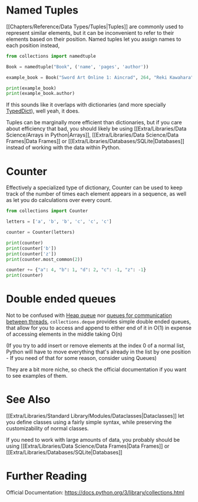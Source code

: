 # Named Tuples

[[Chapters/Reference/Data Types/Tuples|Tuples]] are commonly used to represent similar elements, but it can be inconvenient to refer to their elements based on their position.
Named tuples let you assign names to each position instead,

```py
from collections import namedtuple

Book = namedtuple("Book", ('name', 'pages', 'author'))

example_book = Book("Sword Art Online 1: Aincrad", 264, "Reki Kawahara")

print(example_book)
print(example_book.author)
```

If this sounds like it overlaps with dictionaries (and more specially [TypedDict](https://docs.python.org/3/library/typing.html#typing.TypedDict)), well yeah, it does.

Tuples can be marginally more efficient than dictionaries, but if you care about efficiency that bad, you should likely be using [[Extra/Libraries/Data Science/Arrays in Python|Arrays]], [[Extra/Libraries/Data Science/Data Frames|Data Frames]] or [[Extra/Libraries/Databases/SQLite|Databases]] instead of working with the data within Python.

# Counter

Effectively a specialized type of dictionary, Counter can be used to keep track of the number of times each element appears in a sequence, as well as let you do calculations over every count.

```py
from collections import Counter

letters = ['a', 'b', 'b', 'c', 'c', 'c']

counter = Counter(letters)

print(counter)
print(counter['b'])
print(counter['z'])
print(counter.most_common(2))

counter += {"a": 4, "b": 1, "d": 2, "c": -1, "z": -1}
print(counter)
```

# Double ended queues

Not to be confused with [Heap queue](https://docs.python.org/3/library/heapq.html) nor [queues for communication between threads](https://docs.python.org/3/library/queue.html), `collections.deque` provides simple double ended queues, that allow for you to access and append to either end of it in O(1) in expense of accessing elements in the middle taking O(n)

(If you try to add insert or remove elements at the index 0 of a normal list, Python will have to move everything that's already in the list by one position - If you need of that for some reason, consider using Queues)

They are a bit more niche, so check the official documentation if you want to see examples of them.

# See Also
[[Extra/Libraries/Standard Library/Modules/Dataclasses|Dataclasses]] let you define classes using a fairly simple syntax, while preserving the customizability of normal classes.

If you need to work with large amounts of data, you probably should be using [[Extra/Libraries/Data Science/Data Frames|Data Frames]] or [[Extra/Libraries/Databases/SQLite|Databases]]

# Further Reading

Official Documentation: https://docs.python.org/3/library/collections.html

